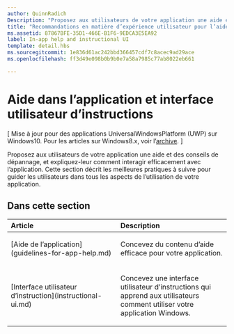 ```yaml
---
author: QuinnRadich
Description: "Proposez aux utilisateurs de votre application une aide et des conseils de dépannage, et expliquez-leur comment interagir efficacement avec l’application. Cette section décrit les meilleures pratiques à suivre pour guider les utilisateurs dans tous les aspects de l’utilisation de votre application."
title: "Recommandations en matière d’expérience utilisateur pour l’aide et les instructions"
ms.assetid: 87867BFE-35D1-466E-B1F6-9EDCA3E5EA92
label: In-app help and instructional UI
template: detail.hbs
ms.sourcegitcommit: 1e836d61ac242bbd366457cdf7c8acec9ad29ace
ms.openlocfilehash: ff3d49e098b0b9b0e7a58a7985c77ab8022eb661

---
```


# Aide dans l’application et interface utilisateur d’instructions 


\[ Mise à jour pour des applications UniversalWindowsPlatform (UWP) sur Windows10. Pour les articles sur Windows8.x, voir l’[archive](http://go.microsoft.com/fwlink/p/?linkid=619132). \]

Proposez aux utilisateurs de votre application une aide et des conseils de dépannage, et expliquez-leur comment interagir efficacement avec l’application. Cette section décrit les meilleures pratiques à suivre pour guider les utilisateurs dans tous les aspects de l’utilisation de votre application.
## Dans cette section
<table>
<colgroup>
<col width="50%" />
<col width="50%" />
</colgroup>
<thead>
<tr class="header">
<th align="left">Article</th>
<th align="left">Description</th>
</tr>
</thead>
<tbody>
<tr class="odd">
<td align="left"><p>[Aide de l’application](guidelines-for-app-help.md)</p></td>
<td align="left"><p>Concevez du contenu d’aide efficace pour votre application.</p></td>
</tr>
<tr class="even">
<td align="left"><p>[Interface utilisateur d’instruction](instructional-ui.md)</p></td>
<td align="left"><p>Concevez une interface utilisateur d’instructions qui apprend aux utilisateurs comment utiliser votre application Windows.</p></td>
</tr>
</tbody>
</table>







<!--HONumber=Jul16_HO1-->


